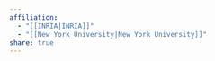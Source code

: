 ```yaml
---
affiliation:
  - "[[INRIA|INRIA]]"
  - "[[New York University|New York University]]"
share: true
---
```

